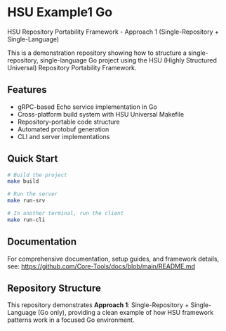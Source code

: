 # HSU Example1 Go

HSU Repository Portability Framework - Approach 1 (Single-Repository + Single-Language)

This is a demonstration repository showing how to structure a single-repository, single-language Go project using the HSU (Highly Structured Universal) Repository Portability Framework.

## Features

- gRPC-based Echo service implementation in Go
- Cross-platform build system with HSU Universal Makefile
- Repository-portable code structure
- Automated protobuf generation
- CLI and server implementations

## Quick Start

```bash
# Build the project
make build

# Run the server
make run-srv

# In another terminal, run the client
make run-cli
```

## Documentation

For comprehensive documentation, setup guides, and framework details, see:
https://github.com/Core-Tools/docs/blob/main/README.md

## Repository Structure

This repository demonstrates **Approach 1**: Single-Repository + Single-Language (Go only), providing a clean example of how HSU framework patterns work in a focused Go environment.